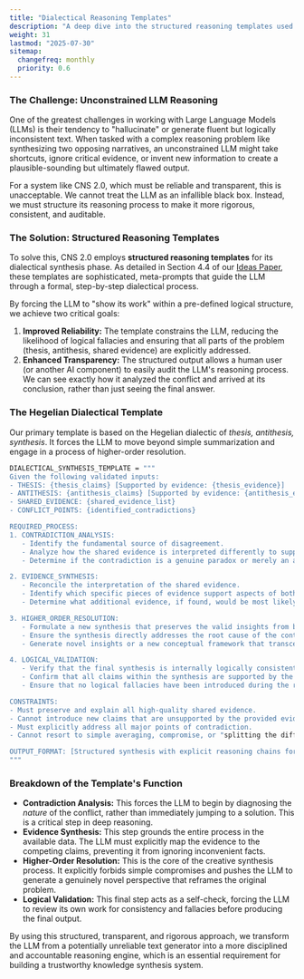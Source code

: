 ```yaml
---
title: "Dialectical Reasoning Templates"
description: "A deep dive into the structured reasoning templates used by the CNS 2.0 synthesis engine to ensure logical consistency and mitigate hallucination."
weight: 31
lastmod: "2025-07-30"
sitemap:
  changefreq: monthly
  priority: 0.6
---
```


### The Challenge: Unconstrained LLM Reasoning

One of the greatest challenges in working with Large Language Models (LLMs) is their tendency to "hallucinate" or generate fluent but logically inconsistent text. When tasked with a complex reasoning problem like synthesizing two opposing narratives, an unconstrained LLM might take shortcuts, ignore critical evidence, or invent new information to create a plausible-sounding but ultimately flawed output.

For a system like CNS 2.0, which must be reliable and transparent, this is unacceptable. We cannot treat the LLM as an infallible black box. Instead, we must structure its reasoning process to make it more rigorous, consistent, and auditable.

### The Solution: Structured Reasoning Templates

To solve this, CNS 2.0 employs **structured reasoning templates** for its dialectical synthesis phase. As detailed in Section 4.4 of our [Ideas Paper](/papers/202507110804_chiral_narrative_synthesis_paper.md), these templates are sophisticated, meta-prompts that guide the LLM through a formal, step-by-step dialectical process.

By forcing the LLM to "show its work" within a pre-defined logical structure, we achieve two critical goals:
1.  **Improved Reliability:** The template constrains the LLM, reducing the likelihood of logical fallacies and ensuring that all parts of the problem (thesis, antithesis, shared evidence) are explicitly addressed.
2.  **Enhanced Transparency:** The structured output allows a human user (or another AI component) to easily audit the LLM's reasoning process. We can see exactly how it analyzed the conflict and arrived at its conclusion, rather than just seeing the final answer.

### The Hegelian Dialectical Template

Our primary template is based on the Hegelian dialectic of *thesis, antithesis, synthesis*. It forces the LLM to move beyond simple summarization and engage in a process of higher-order resolution.

```bash
DIALECTICAL_SYNTHESIS_TEMPLATE = """
Given the following validated inputs:
- THESIS: {thesis_claims} [Supported by evidence: {thesis_evidence}]
- ANTITHESIS: {antithesis_claims} [Supported by evidence: {antithesis_evidence}]
- SHARED_EVIDENCE: {shared_evidence_list}
- CONFLICT_POINTS: {identified_contradictions}

REQUIRED_PROCESS:
1. CONTRADICTION_ANALYSIS:
   - Identify the fundamental source of disagreement.
   - Analyze how the shared evidence is interpreted differently to support opposing conclusions.
   - Determine if the contradiction is a genuine paradox or merely an apparent conflict.

2. EVIDENCE_SYNTHESIS:
   - Reconcile the interpretation of the shared evidence.
   - Identify which specific pieces of evidence support aspects of both the thesis and the antithesis.
   - Determine what additional evidence, if found, would be most likely to resolve the core dispute.

3. HIGHER_ORDER_RESOLUTION:
   - Formulate a new synthesis that preserves the valid insights from both the thesis and antithesis.
   - Ensure the synthesis directly addresses the root cause of the contradiction identified in the analysis phase.
   - Generate novel insights or a new conceptual framework that transcends the original disagreement.

4. LOGICAL_VALIDATION:
   - Verify that the final synthesis is internally logically consistent.
   - Confirm that all claims within the synthesis are supported by the provided evidence.
   - Ensure that no logical fallacies have been introduced during the reasoning process.

CONSTRAINTS:
- Must preserve and explain all high-quality shared evidence.
- Cannot introduce new claims that are unsupported by the provided evidence.
- Must explicitly address all major points of contradiction.
- Cannot resort to simple averaging, compromise, or "splitting the difference."

OUTPUT_FORMAT: [Structured synthesis with explicit reasoning chains for each of the four process steps.]
"""
```

### Breakdown of the Template's Function

-   **Contradiction Analysis:** This forces the LLM to begin by diagnosing the *nature* of the conflict, rather than immediately jumping to a solution. This is a critical step in deep reasoning.
-   **Evidence Synthesis:** This step grounds the entire process in the available data. The LLM must explicitly map the evidence to the competing claims, preventing it from ignoring inconvenient facts.
-   **Higher-Order Resolution:** This is the core of the creative synthesis process. It explicitly forbids simple compromises and pushes the LLM to generate a genuinely novel perspective that reframes the original problem.
-   **Logical Validation:** This final step acts as a self-check, forcing the LLM to review its own work for consistency and fallacies before producing the final output.

By using this structured, transparent, and rigorous approach, we transform the LLM from a potentially unreliable text generator into a more disciplined and accountable reasoning engine, which is an essential requirement for building a trustworthy knowledge synthesis system.
